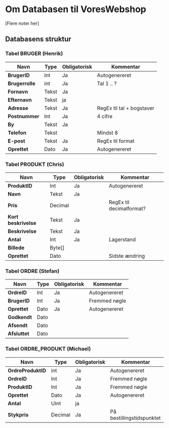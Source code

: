 # Om Databasen til VoresWebshop
[Flere noter her]

## Databasens struktur

### Tabel BRUGER (Henrik)

Navn | Type | Obligatorisk | Kommentar
--- | --- | --- | ---
**BrugerID** | Int | Ja | Autogenereret
**Brugerrolle** | int | Ja | Tal 1 .. ? 
**Fornavn** | Tekst | Ja | 
**Efternavn** | Tekst | ja | 
**Adresse** | Tekst | Ja | RegEx til tal + bogstaver
**Postnummer** | Int | Ja | 4 cifre 
**By** | Tekst | Ja | 
**Telefon** | Tekst | | Mindst 8
**E-post** | Tekst | Ja | RegEx til format
**Oprettet** | Dato | Ja | Autogenereret

### Tabel PRODUKT (Chris)
Navn | Type | Obligatorisk | Kommentar
--- | --- | --- | ---
**ProduktID** | Int | Ja | Autogenereret
**Navn** | Tekst | Ja | 
**Pris** | Decimal | | RegEx til decimalformat?
**Kort beskrivelse** | Tekst | Ja |
**Beskrivelse** | Tekst | Ja | 
**Antal** | Int | Ja | Lagerstand
**Billede** | Byte[] | | 
**Oprettet** | Dato | | Sidste ændring

### Tabel ORDRE (Stefan)
Navn | Type | Obligatorisk | Kommentar
--- | --- | --- | ---
**OrdreID** | Int | Ja | Autogenereret
**BrugerID** | Int | Ja | Fremmed nøgle
**Oprettet** | Dato | Ja | Autogenereret
**Godkendt** | Dato ||
**Afsendt** | Dato ||
**Afsluttet** | Dato ||

### Tabel ORDRE_PRODUKT (Michael)
Navn | Type | Obligatorisk | Kommentar
--- | --- | --- | ---
**OrdreProduktID** | int | Ja | Autogenereret
**OrdreID** | Int | Ja | Fremmed nøgle
**ProduktID** | Int | Ja | Fremmed nøgle
**Oprettet** | Dato | Ja | Autogenereret
**Antal** | UInt | ja | 
**Stykpris**  | Decimal | Ja | På bestillingstidspunktet
